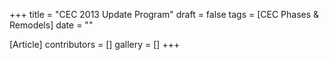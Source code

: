 +++
title = "CEC 2013 Update Program"
draft = false
tags = [CEC Phases & Remodels]
date = ""

[Article]
contributors = []
gallery = []
+++